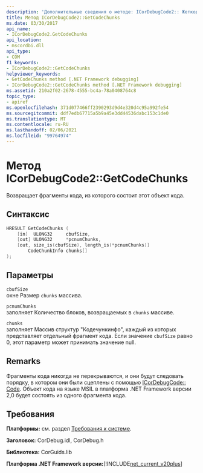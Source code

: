 ```yaml
---
description: 'Дополнительные сведения о методе: ICorDebugCode2:: Жеткодечункс'
title: Метод ICorDebugCode2::GetCodeChunks
ms.date: 03/30/2017
api_name:
- ICorDebugCode2.GetCodeChunks
api_location:
- mscordbi.dll
api_type:
- COM
f1_keywords:
- ICorDebugCode2::GetCodeChunks
helpviewer_keywords:
- GetCodeChunks method [.NET Framework debugging]
- ICorDebugCode2::GetCodeChunks method [.NET Framework debugging]
ms.assetid: 210a2f02-2678-4555-bc4a-78a0408764c8
topic_type:
- apiref
ms.openlocfilehash: 371d077466ff2390293d9d4e320d4c95a992fe54
ms.sourcegitcommit: ddf7edb67715a5b9a45e3dd44536dabc153c1de0
ms.translationtype: MT
ms.contentlocale: ru-RU
ms.lasthandoff: 02/06/2021
ms.locfileid: "99764974"
---
```

# <a name="icordebugcode2getcodechunks-method"></a>Метод ICorDebugCode2::GetCodeChunks

Возвращает фрагменты кода, из которого состоит этот объект кода.

## <a name="syntax"></a>Синтаксис

```cpp
HRESULT GetCodeChunks (
    [in]  ULONG32     cbufSize,
    [out] ULONG32     *pcnumChunks,
    [out, size_is(cbufSize), length_is(*pcnumChunks)]
        CodeChunkInfo chunks[]
);
```

## <a name="parameters"></a>Параметры

`cbufSize`  
окне Размер `chunks` массива.

`pcnumChunks`  
заполняет Количество блоков, возвращаемых в `chunks` массиве.

`chunks`  
заполняет Массив структур "Кодечункинфо", каждый из которых представляет отдельный фрагмент кода. Если значение `cbufSize` равно 0, этот параметр может принимать значение null.

## <a name="remarks"></a>Remarks

Фрагменты кода никогда не перекрываются, и они будут следовать порядку, в котором они были сцеплены с помощью [ICorDebugCode:: Code](icordebugcode-getcode-method.md). Объект кода на языке MSIL в платформа .NET Framework версии 2,0 будет состоять из одного фрагмента кода.

## <a name="requirements"></a>Требования

**Платформы:** см. раздел [Требования к системе](../../get-started/system-requirements.md).

**Заголовок:** CorDebug.idl, CorDebug.h

**Библиотека:** CorGuids.lib

**Платформа .NET Framework версии:**[!INCLUDE[net_current_v20plus](../../../../includes/net-current-v20plus-md.md)]
